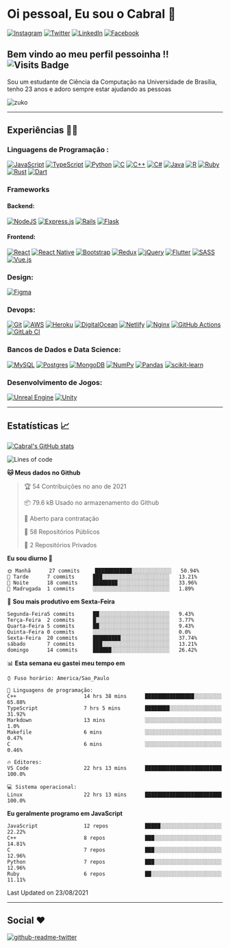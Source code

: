 # Oi pessoal, Eu sou o Cabral  🦊
<a href="https://www.instagram.com/molinesiacabral">![Instagram](https://img.shields.io/badge/Instagram-%23E4405F.svg?style=for-the-badge&logo=Instagram&logoColor=white)</a>
<a href="https://twitter.com/MolinesiaCabral">![Twitter](https://img.shields.io/badge/Twitter-%231DA1F2.svg?style=for-the-badge&logo=Twitter&logoColor=white)</a>
<a href="https://www.linkedin.com/in/joão-victor-cabral-de-melo/">![LinkedIn](https://img.shields.io/badge/linkedin-%230077B5.svg?style=for-the-badge&logo=linkedin&logoColor=white)</a>
<a href="https://www.facebook.com/joao.cabraldemelo.5" />![Facebook](https://img.shields.io/badge/Facebook-%231877F2.svg?style=for-the-badge&logo=Facebook&logoColor=white)</a>

## Bem vindo ao meu perfil pessoinha !!  ![Visits Badge](https://badges.pufler.dev/visits/JoaoVictorCabraldeMelo/JoaoVictorCabraldeMelo)

Sou um estudante de Ciência da Computação na Universidade de Brasília, tenho 23 anos e adoro sempre estar ajudando as pessoas

![zuko](https://media.giphy.com/media/gq5MJactHfhFS/giphy.gif)

<hr/>

## Experiências  👨‍💻 
  ### Linguagens de Programação : 
  [![JavaScript](https://img.shields.io/badge/javascript-%23323330.svg?style=for-the-badge&logo=javascript&logoColor=%23F7DF1E)](https://developer.mozilla.org/pt-BR/docs/Web/JavaScript)  [![TypeScript](https://img.shields.io/badge/typescript-%23007ACC.svg?style=for-the-badge&logo=typescript&logoColor=white)](https://www.typescriptlang.org) [![Python](https://img.shields.io/badge/python-%2314354C.svg?style=for-the-badge&logo=python&logoColor=white)](https://www.python.org) [![C](https://img.shields.io/badge/c-%2300599C.svg?style=for-the-badge&logo=c&logoColor=white)](https://en.wikipedia.org/wiki/C_(programming_language)) [![C++](https://img.shields.io/badge/c++-%2300599C.svg?style=for-the-badge&logo=c%2B%2B&logoColor=white)](https://en.wikipedia.org/wiki/C%2B%2B) [![C#](https://img.shields.io/badge/c%23-%23239120.svg?style=for-the-badge&logo=c-sharp&logoColor=white)](https://docs.microsoft.com/pt-br/dotnet/csharp/tour-of-csharp/) [![Java](https://img.shields.io/badge/java-%23ED8B00.svg?style=for-the-badge&logo=java&logoColor=white)](https://www.oracle.com/br/java/technologies/) [![R](https://img.shields.io/badge/r-%23276DC3.svg?style=for-the-badge&logo=r&logoColor=white)](https://www.r-project.org) [![Ruby](https://img.shields.io/badge/ruby-%23CC342D.svg?style=for-the-badge&logo=ruby&logoColor=white)](https://www.ruby-lang.org/pt/) [![Rust](https://img.shields.io/badge/rust-%23000000.svg?style=for-the-badge&logo=rust&logoColor=white)](https://www.rust-lang.org/pt-BR) [![Dart](https://img.shields.io/badge/dart-%230175C2.svg?style=for-the-badge&logo=dart&logoColor=white)](https://dart.dev)
 
  ### Frameworks
  #### Backend: 
  [![NodeJS](https://img.shields.io/badge/node.js-%2343853D.svg?style=for-the-badge&logo=node.js&logoColor=white)](https://nodejs.org/en/about/) [![Express.js](https://img.shields.io/badge/express.js-%23404d59.svg?style=for-the-badge&logo=express&logoColor=%2361DAFB)](https://expressjs.com/pt-br/) [![Rails](https://img.shields.io/badge/rails-%23CC0000.svg?style=for-the-badge&logo=ruby-on-rails&logoColor=white)](https://guides.rubyonrails.org) [![Flask](https://img.shields.io/badge/flask-%23000.svg?style=for-the-badge&logo=flask&logoColor=white)](https://flask.palletsprojects.com/en/2.0.x/)

  #### Frontend:
  [![React](https://img.shields.io/badge/react-%2320232a.svg?style=for-the-badge&logo=react&logoColor=%2361DAFB)](https://pt-br.reactjs.org) [![React Native](https://img.shields.io/badge/react_native-%2320232a.svg?style=for-the-badge&logo=react&logoColor=%2361DAFB)](https://reactnative.dev) [![Bootstrap](https://img.shields.io/badge/bootstrap-%23563D7C.svg?style=for-the-badge&logo=bootstrap&logoColor=white)](https://getbootstrap.com) [![Redux](https://img.shields.io/badge/redux-%23593d88.svg?style=for-the-badge&logo=redux&logoColor=white)](https://redux.js.org) [![jQuery](https://img.shields.io/badge/jquery-%230769AD.svg?style=for-the-badge&logo=jquery&logoColor=white)](https://jquery.com) [![Flutter](https://img.shields.io/badge/Flutter-%2302569B.svg?style=for-the-badge&logo=Flutter&logoColor=white)](https://flutter.dev) [![SASS](https://img.shields.io/badge/SASS-hotpink.svg?style=for-the-badge&logo=SASS&logoColor=white)](https://sass-lang.com) [![Vue.js](https://img.shields.io/badge/vuejs-%2335495e.svg?style=for-the-badge&logo=vuedotjs&logoColor=%234FC08D)](https://vuejs.org)

  ### Design:
  [![Figma](https://img.shields.io/badge/figma-%23F24E1E.svg?style=for-the-badge&logo=figma&logoColor=white)](https://www.figma.com)

  ### Devops:
  [![Git](https://img.shields.io/badge/git-%23F05033.svg?style=for-the-badge&logo=git&logoColor=white)](https://git-scm.com) [![AWS](https://img.shields.io/badge/AWS-%23FF9900.svg?style=for-the-badge&logo=amazon-aws&logoColor=white)](https://aws.amazon.com/pt/) [![Heroku](https://img.shields.io/badge/heroku-%23430098.svg?style=for-the-badge&logo=heroku&logoColor=white)](https://www.heroku.com) [![DigitalOcean](https://img.shields.io/badge/DigitalOcean-%230167ff.svg?style=for-the-badge&logo=digitalOcean&logoColor=white)](https://www.digitalocean.com) [![Netlify](https://img.shields.io/badge/netlify-%23000000.svg?style=for-the-badge&logo=netlify&logoColor=#00C7B7)](https://www.netlify.com) [![Nginx](https://img.shields.io/badge/nginx-%23009639.svg?style=for-the-badge&logo=nginx&logoColor=white)](https://www.nginx.com) [![GitHub Actions](https://img.shields.io/badge/githubactions-%232671E5.svg?style=for-the-badge&logo=githubactions&logoColor=white)](https://docs.github.com/pt/actions) [![GitLab CI](https://img.shields.io/badge/GitLabCI-%23181717.svg?style=for-the-badge&logo=gitlab&logoColor=white)](https://docs.gitlab.com/ee/ci/)

  ### Bancos de Dados e Data Science:
  [![MySQL](https://img.shields.io/badge/mysql-%2300f.svg?style=for-the-badge&logo=mysql&logoColor=white)](https://www.mysql.com) [![Postgres](https://img.shields.io/badge/postgres-%23316192.svg?style=for-the-badge&logo=postgresql&logoColor=white)](https://www.postgresql.org) [![MongoDB](https://img.shields.io/badge/MongoDB-%234ea94b.svg?style=for-the-badge&logo=mongodb&logoColor=white)](https://www.mongodb.com/pt-br) [![NumPy](https://img.shields.io/badge/numpy-%23013243.svg?style=for-the-badge&logo=numpy&logoColor=white)](https://numpy.org) [![Pandas](https://img.shields.io/badge/pandas-%23150458.svg?style=for-the-badge&logo=pandas&logoColor=white)](https://pandas.pydata.org) [![scikit-learn](https://img.shields.io/badge/scikit--learn-%23F7931E.svg?style=for-the-badge&logo=scikit-learn&logoColor=white)](https://scikit-learn.org/stable/)

  ### Desenvolvimento de Jogos:
  [![Unreal Engine](https://img.shields.io/badge/unrealengine-%23313131.svg?style=for-the-badge&logo=unrealengine&logoColor=white)](https://www.unrealengine.com/en-US/) [![Unity](https://img.shields.io/badge/unity-%23000000.svg?style=for-the-badge&logo=unity&logoColor=white)](https://unity.com)
  
    
<hr/>

## Estatísticas  📈 

[![Cabral's GitHub stats](https://github-readme-stats.vercel.app/api?username=JoaoVictorCabraldeMelo&count_private=true&show_icons=true&theme=omni)](https://github.com/anuraghazra/github-readme-stats)


<!--START_SECTION:waka-->
![Lines of code](https://img.shields.io/badge/Desde%20o%20Hello%20World%20eu%20escrevi-150446%20linhas%20de%20c%C3%B3digo-blue)

**🐱 Meus dados no Github** 

> 🏆 54 Contribuições no ano de 2021
 > 
> 📦 79.6 kB Usado no armazenamento do Github 
 > 
> 💼 Aberto para contratação
 > 
> 📜 58 Repositórios Públicos 
 > 
> 🔑 2 Repositórios Privados  
 > 
**Eu sou diurno 🐤** 

```text
🌞 Manhã      27 commits     ████████████░░░░░░░░░░░░░   50.94% 
🌆 Tarde      7 commits      ███░░░░░░░░░░░░░░░░░░░░░░   13.21% 
🌃 Noite      18 commits     ████████░░░░░░░░░░░░░░░░░   33.96% 
🌙 Madrugada  1 commits      ░░░░░░░░░░░░░░░░░░░░░░░░░   1.89%

```
📅 **Sou mais produtivo em Sexta-Feira** 

```text
Segunda-Feira5 commits      ██░░░░░░░░░░░░░░░░░░░░░░░   9.43% 
Terça-Feira  2 commits      █░░░░░░░░░░░░░░░░░░░░░░░░   3.77% 
Quarta-Feira 5 commits      ██░░░░░░░░░░░░░░░░░░░░░░░   9.43% 
Quinta-Feira 0 commits      ░░░░░░░░░░░░░░░░░░░░░░░░░   0.0% 
Sexta-Feira  20 commits     █████████░░░░░░░░░░░░░░░░   37.74% 
sábado       7 commits      ███░░░░░░░░░░░░░░░░░░░░░░   13.21% 
domingo      14 commits     ██████░░░░░░░░░░░░░░░░░░░   26.42%

```


📊 **Esta semana eu gastei meu tempo em** 

```text
⌚︎ Fuso horário: America/Sao_Paulo

💬 Linguagens de programação: 
C++                      14 hrs 38 mins      ████████████████░░░░░░░░░   65.88% 
TypeScript               7 hrs 5 mins        ████████░░░░░░░░░░░░░░░░░   31.92% 
Markdown                 13 mins             ░░░░░░░░░░░░░░░░░░░░░░░░░   1.0% 
Makefile                 6 mins              ░░░░░░░░░░░░░░░░░░░░░░░░░   0.47% 
C                        6 mins              ░░░░░░░░░░░░░░░░░░░░░░░░░   0.46%

🔥 Editores: 
VS Code                  22 hrs 13 mins      █████████████████████████   100.0%

💻 Sistema operacional: 
Linux                    22 hrs 13 mins      █████████████████████████   100.0%

```

**Eu geralmente programo em JavaScript** 

```text
JavaScript               12 repos            █████░░░░░░░░░░░░░░░░░░░░   22.22% 
C++                      8 repos             ███░░░░░░░░░░░░░░░░░░░░░░   14.81% 
C                        7 repos             ███░░░░░░░░░░░░░░░░░░░░░░   12.96% 
Python                   7 repos             ███░░░░░░░░░░░░░░░░░░░░░░   12.96% 
Ruby                     6 repos             ██░░░░░░░░░░░░░░░░░░░░░░░   11.11%

```



 Last Updated on 23/08/2021
<!--END_SECTION:waka-->
<hr />

## Social ❤️

[![github-readme-twitter](https://github-readme-twitter.gazf.vercel.app/api?id=MolinesiaCabral&show_border=on&show_retweet=on&show_reply=off&layout=wide)](https://github.com/gazf/github-readme-twitter)


